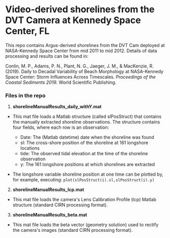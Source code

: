 # Video-derived shorelines from the DVT Camera at Kennedy Space Center, FL #

This repo contains Argus-derived shorelines from the DVT Cam deployed at NASA-Kennedy Space Center from mid 2011 to mid 2012. Details of data processing and results can be found in:

Conlin, M. P., Adams, P. N., Plant, N. G., Jaeger, J. M., & MacKenzie, R. (2019). Daily to Decadal Variability of Beach Morphology at NASA-Kennedy Space Center: Storm Influences Across Timescales. *Proceedings of the Coastal Sediments 2019*. World Scientific Publishing.


### Files in the repo ###
1) **shorelineManualResults_daily_withY.mat**

  * This mat file loads a Matlab structure (called slPosStruct) that contains the manually extracted shoreline observations. The structure contains four fields, where each row is an observation:
    * Date: The (Matlab datetime) date when the shoreline was found
    * sl: The cross-shore position of the shoreline at 161 longshore locations 
    * tide: The observed tidal elevation at the time of the shoreline observation
    * y: The 161 longshore positions at which shorelines are extracted

  * The longshore variable shoreline position at one time can be plotted 	by, for example, executing: `plot(slPosStruct(i).sl,slPosStruct(i).y)`

2) **shorelineManualResults_lcp.mat**

  * This mat file loads the camera's Lens Calibration Profile (lcp) Matlab structure (standard CIRN processing format).
  
3) **shorelineManualResults_beta.mat**

  * This mat file loads the beta vector (geometry solution) used to rectify the camera's images (standard CIRN processing format).

